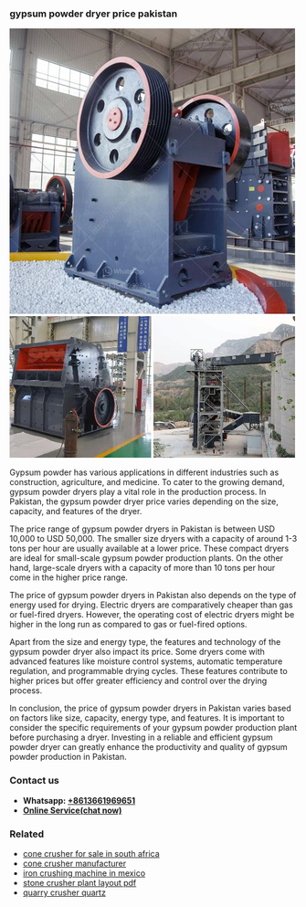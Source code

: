 <h3>gypsum powder dryer price pakistan</h3><img src='1708499593.jpg' alt=''><p>Gypsum powder has various applications in different industries such as construction, agriculture, and medicine. To cater to the growing demand, gypsum powder dryers play a vital role in the production process. In Pakistan, the gypsum powder dryer price varies depending on the size, capacity, and features of the dryer.</p><p>The price range of gypsum powder dryers in Pakistan is between USD 10,000 to USD 50,000. The smaller size dryers with a capacity of around 1-3 tons per hour are usually available at a lower price. These compact dryers are ideal for small-scale gypsum powder production plants. On the other hand, large-scale dryers with a capacity of more than 10 tons per hour come in the higher price range.</p><p>The price of gypsum powder dryers in Pakistan also depends on the type of energy used for drying. Electric dryers are comparatively cheaper than gas or fuel-fired dryers. However, the operating cost of electric dryers might be higher in the long run as compared to gas or fuel-fired options.</p><p>Apart from the size and energy type, the features and technology of the gypsum powder dryer also impact its price. Some dryers come with advanced features like moisture control systems, automatic temperature regulation, and programmable drying cycles. These features contribute to higher prices but offer greater efficiency and control over the drying process.</p><p>In conclusion, the price of gypsum powder dryers in Pakistan varies based on factors like size, capacity, energy type, and features. It is important to consider the specific requirements of your gypsum powder production plant before purchasing a dryer. Investing in a reliable and efficient gypsum powder dryer can greatly enhance the productivity and quality of gypsum powder production in Pakistan.</p><h3>Contact us</h3><ul><li><strong>Whatsapp:&nbsp;<a href="https://wa.me/8613661969651">+8613661969651</a></strong></li><li><a href="https://swt.shibang-china.com/?git&amp;zhl&amp;gypsum powder dryer price pakistan"><strong>Online Service(chat now)</strong></a></li></ul><h3>Related</h3><ul><li><a href='cone crusher for sale in south africa.md'>cone crusher for sale in south africa</a></li><li><a href='cone crusher manufacturer.md'>cone crusher manufacturer</a></li><li><a href='iron crushing machine in mexico.md'>iron crushing machine in mexico</a></li><li><a href='stone crusher plant layout pdf.md'>stone crusher plant layout pdf</a></li><li><a href='quarry crusher quartz.md'>quarry crusher quartz</a></li></ul>